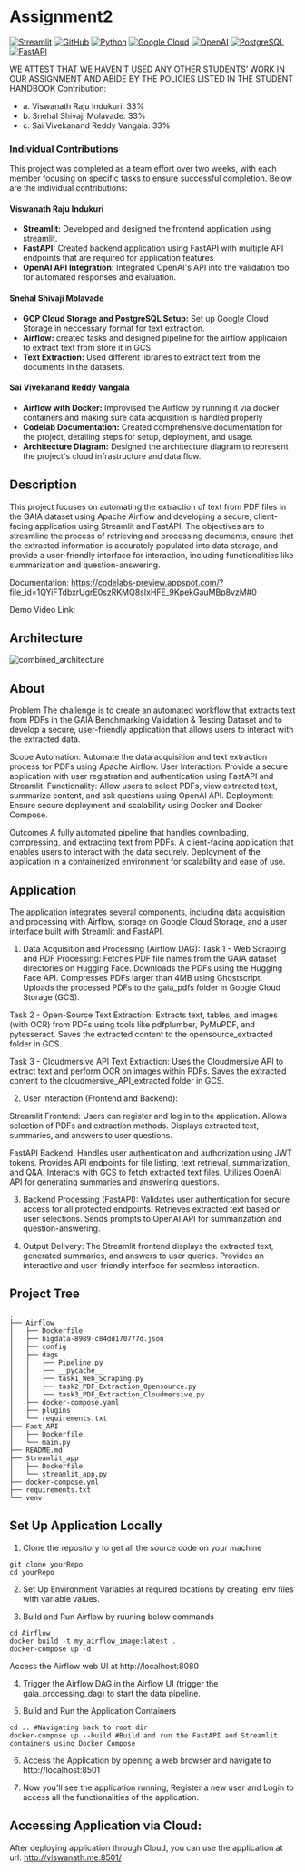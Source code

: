 # Assignment2
[![Streamlit](https://img.shields.io/badge/Streamlit-FF4B4B?style=for-the-badge&logo=streamlit&logoColor=white)](https://streamlit.io)
[![GitHub](https://img.shields.io/badge/GitHub-181717?style=for-the-badge&logo=github&logoColor=white)](https://github.com)
[![Python](https://img.shields.io/badge/Python-3776AB?style=for-the-badge&logo=python&logoColor=white)](https://python.org)
[![Google Cloud](https://img.shields.io/badge/Google%20Cloud-4285F4?style=for-the-badge&logo=google-cloud&logoColor=white)](https://cloud.google.com)
[![OpenAI](https://img.shields.io/badge/OpenAI-412991?style=for-the-badge&logo=openai&logoColor=white)](https://openai.com)
[![PostgreSQL](https://img.shields.io/badge/PostgreSQL-336791?style=for-the-badge&logo=postgresql&logoColor=white)](https://www.postgresql.org/)
[![FastAPI](https://img.shields.io/badge/FastAPI-009688?style=for-the-badge&logo=fastapi&logoColor=white)](https://fastapi.tiangolo.com/)

WE ATTEST THAT WE HAVEN’T USED ANY OTHER STUDENTS’ WORK IN OUR
ASSIGNMENT AND ABIDE BY THE POLICIES LISTED IN THE STUDENT HANDBOOK
Contribution:
- a. Viswanath Raju Indukuri: 33%
- b. Snehal Shivaji Molavade: 33%
- c. Sai Vivekanand Reddy Vangala: 33%

### Individual Contributions
 
This project was completed as a team effort over two weeks, with each member focusing on specific tasks to ensure successful completion. Below are the individual contributions:
 
#### Viswanath Raju Indukuri
- **Streamlit:** Developed and designed the frontend application using streamlit.
- **FastAPI:** Created backend application using FastAPI with multiple API endpoints that are required for application features
- **OpenAI API Integration:** Integrated OpenAI's API into the validation tool for automated responses and evaluation.
 
#### Snehal Shivaji Molavade
- **GCP Cloud Storage and PostgreSQL Setup:** Set up Google Cloud Storage in neccessary format for text extraction.
- **Airflow:** created tasks and designed pipeline for the airflow applicaion to extract text from store it in GCS
- **Text Extraction:** Used different libraries to extract text from the documents in the datasets.
 
#### Sai Vivekanand Reddy Vangala
- **Airflow with Docker:** Improvised the Airflow by running it via docker containers and making sure data acquisition is handled properly
- **Codelab Documentation:** Created comprehensive documentation for the project, detailing steps for setup, deployment, and usage.
- **Architecture Diagram:** Designed the architecture diagram to represent the project's cloud infrastructure and data flow.

## Description
This project focuses on automating the extraction of text from PDF files in the GAIA dataset using Apache Airflow and developing a secure, client-facing application using Streamlit and FastAPI. The objectives are to streamline the process of retrieving and processing documents, ensure that the extracted information is accurately populated into data storage, and provide a user-friendly interface for interaction, including functionalities like summarization and question-answering.

Documentation: https://codelabs-preview.appspot.com/?file_id=1QYiFTdbxrUgrE0szRKMQ8sIxHFE_9KpekGauMBp8vzM#0

Demo Video Link: 

## Architecture
![combined_architecture](https://github.com/user-attachments/assets/18f29314-abb7-4e68-ac76-96a83419195b)

## About
Problem
The challenge is to create an automated workflow that extracts text from PDFs in the GAIA Benchmarking Validation & Testing Dataset and to develop a secure, user-friendly application that allows users to interact with the extracted data.

Scope
Automation: Automate the data acquisition and text extraction process for PDFs using Apache Airflow.
User Interaction: Provide a secure application with user registration and authentication using FastAPI and Streamlit.
Functionality: Allow users to select PDFs, view extracted text, summarize content, and ask questions using OpenAI API.
Deployment: Ensure secure deployment and scalability using Docker and Docker Compose.

Outcomes
A fully automated pipeline that handles downloading, compressing, and extracting text from PDFs.
A client-facing application that enables users to interact with the data securely.
Deployment of the application in a containerized environment for scalability and ease of use.

## Application 
The application integrates several components, including data acquisition and processing with Airflow, storage on Google Cloud Storage, and a user interface built with Streamlit and FastAPI.

1. Data Acquisition and Processing (Airflow DAG):
Task 1 - Web Scraping and PDF Processing:
Fetches PDF file names from the GAIA dataset directories on Hugging Face.
Downloads the PDFs using the Hugging Face API.
Compresses PDFs larger than 4MB using Ghostscript.
Uploads the processed PDFs to the gaia_pdfs folder in Google Cloud Storage (GCS).

Task 2 - Open-Source Text Extraction:
Extracts text, tables, and images (with OCR) from PDFs using tools like pdfplumber, PyMuPDF, and pytesseract.
Saves the extracted content to the opensource_extracted folder in GCS.

Task 3 - Cloudmersive API Text Extraction:
Uses the Cloudmersive API to extract text and perform OCR on images within PDFs.
Saves the extracted content to the cloudmersive_API_extracted folder in GCS.

2. User Interaction (Frontend and Backend):

Streamlit Frontend:
Users can register and log in to the application.
Allows selection of PDFs and extraction methods.
Displays extracted text, summaries, and answers to user questions.

FastAPI Backend:
Handles user authentication and authorization using JWT tokens.
Provides API endpoints for file listing, text retrieval, summarization, and Q&A.
Interacts with GCS to fetch extracted text files.
Utilizes OpenAI API for generating summaries and answering questions.

3. Backend Processing (FastAPI):
Validates user authentication for secure access for all protected endpoints.
Retrieves extracted text based on user selections.
Sends prompts to OpenAI API for summarization and question-answering.

4. Output Delivery:
The Streamlit frontend displays the extracted text, generated summaries, and answers to user queries.
Provides an interactive and user-friendly interface for seamless interaction.

## Project Tree
```
.
├── Airflow
│   ├── Dockerfile
│   ├── bigdata-8989-c84dd170777d.json
│   ├── config
│   ├── dags
│   │   ├── Pipeline.py
│   │   ├── __pycache__
│   │   ├── task1_Web_Scraping.py
│   │   ├── task2_PDF_Extraction_Opensource.py
│   │   └── task3_PDF_Extraction_Cloudmersive.py
│   ├── docker-compose.yaml
│   ├── plugins
│   └── requirements.txt
├── Fast_API
│   ├── Dockerfile
│   └── main.py
├── README.md
├── Streamlit_app
│   ├── Dockerfile
│   └── streamlit_app.py
├── docker-compose.yml
├── requirements.txt
└── venv
```

## Set Up Application Locally
1. Clone the repository to get all the source code on your machine 
```
git clone yourRepo
cd yourRepo
```
2. Set Up Environment Variables at required locations by creating .env files with variable values.

3. Build and Run Airflow by ruuning below commands
```
cd Airflow
docker build -t my_airflow_image:latest .
docker-compose up -d
```
Access the Airflow web UI at http://localhost:8080

4. Trigger the Airflow DAG in the Airflow UI (trigger the gaia_processing_dag) to start the data pipeline.

5. Build and Run the Application Containers
```
cd .. #Navigating back to root dir
docker-compose up --build #Build and run the FastAPI and Streamlit containers using Docker Compose
```

6. Access the Application by opening a web browser and navigate to http://localhost:8501

7. Now you'll see the application running, Register a new user and Login to access all the functionalities of the application.

## Accessing Application via Cloud:
After deploying application through Cloud, you can use the application at url: http://viswanath.me:8501/


